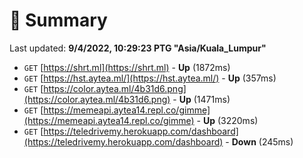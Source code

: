 # 📖 Summary
Last updated: **9/4/2022, 10:29:23 PTG "Asia/Kuala_Lumpur"**

- `GET` [https://shrt.ml](https://shrt.ml) - **Up** (1872ms)
- `GET` [https://hst.aytea.ml/](https://hst.aytea.ml/) - **Up** (357ms)
- `GET` [https://color.aytea.ml/4b31d6.png](https://color.aytea.ml/4b31d6.png) - **Up** (1471ms)
- `GET` [https://memeapi.aytea14.repl.co/gimme](https://memeapi.aytea14.repl.co/gimme) - **Up** (3220ms)
- `GET` [https://teledrivemy.herokuapp.com/dashboard](https://teledrivemy.herokuapp.com/dashboard) - **Down** (245ms)
